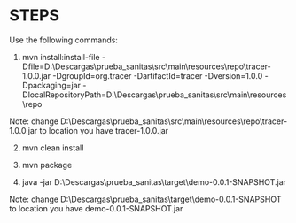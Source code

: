 # STEPS
Use the following commands:

1) 
    mvn install:install-file -Dfile=D:\Descargas\prueba_sanitas\src\main\resources\repo\tracer-1.0.0.jar -DgroupId=org.tracer -DartifactId=tracer -Dversion=1.0.0 -Dpackaging=jar -DlocalRepositoryPath=D:\Descargas\prueba_sanitas\src\main\resources\repo
    
 Note: change D:\Descargas\prueba_sanitas\src\main\resources\repo\tracer-1.0.0.jar to location you have tracer-1.0.0.jar


2) mvn clean install

3) mvn package

4) java -jar  D:\Descargas\prueba_sanitas\target\demo-0.0.1-SNAPSHOT.jar

 Note: change D:\Descargas\prueba_sanitas\target\demo-0.0.1-SNAPSHOT to location you have demo-0.0.1-SNAPSHOT.jar
